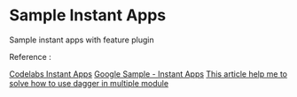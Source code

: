 # Sample Instant Apps

Sample instant apps with feature plugin

Reference : 

[Codelabs Instant Apps](https://codelabs.developers.google.com/codelabs/android-multi-feature-instant-app)
[Google Sample - Instant Apps](https://github.com/googlesamples/android-instant-apps)
[This article help me to solve how to use dagger in multiple module](https://proandroiddev.com/using-dagger-in-a-multi-module-project-1e6af8f06ffc)
